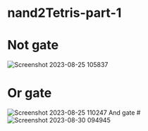 # nand2Tetris-part-1
# Not gate
![Screenshot 2023-08-25 105837](https://github.com/k-46/nand2Tetris-part-1/assets/139456269/f9399a6b-4e90-4602-a1af-b2a48ba4ffb8)
# Or gate
![Screenshot 2023-08-25 110247](https://github.com/k-46/nand2Tetris-part-1/assets/139456269/e7d662c4-6f1e-4b60-9c1b-036d2c3aedda)
 And gate
#![Screenshot 2023-08-30 094945](https://github.com/k-46/nand2Tetris-part-1/assets/139456269/e5016240-5576-4148-8586-4387094b763a)
